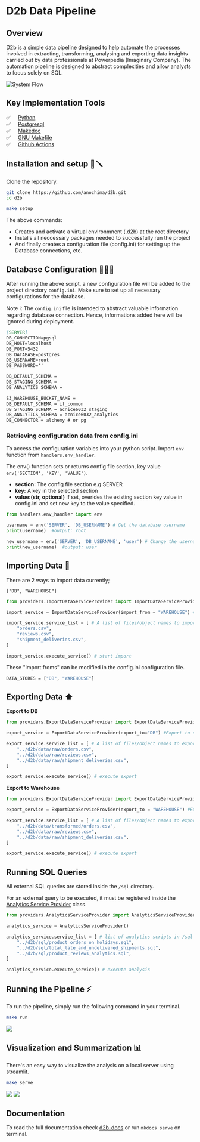 # **D2b Data Pipeline**

## **Overview**

D2b is a simple data pipeline designed to help automate the processes involved in extracting, transforming, analysing and exporting data insights carried out by data professionals at Powerpedia (Imaginary Company). The automation pipeline is designed to abstract complexities and allow analysts to focus solely on SQL.

<img src='docs/assets/system.svg' alt='System Flow'>

## **Key Implementation Tools**

✅ &nbsp; &nbsp;  <a href='https://python.org'> Python </a> <br>
✅ &nbsp; &nbsp;  <a href='https://www.postgresql.org'> Postgresql </a> <br>
✅ &nbsp; &nbsp;  <a href='https://squidfunk.github.io/mkdocs-material/getting-started/'> Makedoc </a><br>
✅ &nbsp; &nbsp;  <a href='https://www.gnu.org/software/make/manual/make.html'> GNU Makefile </a><br>
✅ &nbsp; &nbsp;  <a href='https://www.github.com'> Github Actions </a>

## **Installation and setup** 🔩🪛

Clone the repository.

```bash
git clone https://github.com/anochima/d2b.git
cd d2b
```

```bash
make setup
```

The above commands:

* Creates and activate a virtual environmnent (.d2b) at the root directory
* Installs all neccessary packages needed to successfully run the project
* And finally creates a configuration file (config.ini) for setting up the Database connections, etc.

## **Database Configuration** 👨🏽‍💻

After running the above script, a new configuration file will be added to the project directory `config.ini`. Make sure to set up all necessary configurations for the database.

Note ℹ️: The `config.ini` file is intended to abstract valuable information regarding database connection.
Hence, informations added here will be ignored during deployment.

```md
[SERVER]
DB_CONNECTION=pgsql
DB_HOST=localhost
DB_PORT=5432
DB_DATABASE=postgres
DB_USERNAME=root
DB_PASSWORD=''

DB_DEFAULT_SCHEMA =
DB_STAGING_SCHEMA =
DB_ANALYTICS_SCHEMA =  

S3_WAREHOUSE_BUCKET_NAME =
DB_DEFAULT_SCHEMA = if_common
DB_STAGING_SCHEMA = acnice6032_staging
DB_ANALYTICS_SCHEMA = acnice6032_analytics
DB_CONNECTOR = alchemy # or pg

```

### Retrieving configuration data from config.ini

To access the configuration variables into your python script. Import `env` function from `handlers.env_handler`.

The env() function sets or returns config file section, key value `env('SECTION', 'KEY', 'VALUE')`.

* **section:** The config file section e.g SERVER
* **key:** A key in the selected section
* **value:(str, optional)** If set, overides the existing section key value in config.ini and set new key to the value specified.

```python
from handlers.env_handler import env

username = env('SERVER', 'DB_USERNAME') # Get the database username
print(username)  #output: root 
```

```python
new_username = env('SERVER', 'DB_USERNAME', 'user') # Change the username from script
print(new_username)  #output: user
```

## **Importing Data** 🏬

There are 2 ways to import data currently;

`["DB", "WAREHOUSE"]`

```python
from providers.ImportDataServiceProvider import ImportDataServiceProvider

import_service = ImportDataServiceProvider(import_from = "WAREHOUSE") #Import from warehouse by setting import_from="warehouse"

import_service.service_list = [ # A list of files/object names to import
    "orders.csv",
    "reviews.csv",
    "shipment_deliveries.csv",
]

import_service.execute_service() # start import

```

These "import froms" can be modified in the config.ini configuration file.

```bash
DATA_STORES = ["DB", "WAREHOUSE"]
```

## **Exporting Data** ⬆️

**Export to DB**

```python
from providers.ExportDataServiceProvider import ExportDataServiceProvider

export_service = ExportDataServiceProvider(export_to="DB") #Export to db by setting export_to="db"

export_service.service_list = [ # A list of files/object names to export
    "../d2b/data/raw/orders.csv",
    "../d2b/data/raw/reviews.csv",
    "../d2b/data/raw/shipment_deliveries.csv",
]

export_service.execute_service() # execute export

```

**Export to Warehouse**

```python
from providers.ExportDataServiceProvider import ExportDataServiceProvider

export_service = ExportDataServiceProvider(export_to = "WAREHOUSE") #Export to warehouse by setting export_to="warehouse"

export_service.service_list = [ # A list of files/object names to export
    "../d2b/data/transformed/orders.csv",
    "../d2b/data/raw/reviews.csv",
    "../d2b/data/raw/shipment_deliveries.csv",
]

export_service.execute_service() # execute export

```

## **Running SQL Queries**

All external SQL queries are stored inside the `/sql` directory.

For an external query to be executed, it must be registered inside the <a href="https://github.com/anice1/d2b/blob/master/providers/AnalyticsServiceProvider.py" target='_blank'> Analytics Service Provider</a> class.

```python
from providers.AnalyticsServiceProvider import AnalyticsServiceProvider

analytics_service = AnalyticsServiceProvider()

analytics_service.service_list = [ # list of analytics scripts in /sql to run e.g. "product_analysis.sql"
    "../d2b/sql/product_orders_on_holidays.sql",
    "../d2b/sql/total_late_and_undelivered_shipments.sql",
    "../d2b/sql/product_reviews_analytics.sql",
]

analytics_service.execute_service() # execute analysis

```

## **Running the Pipeline** ⚡️

To run the pipeline, simply run the following command in your terminal.

```bash
make run
```

<img src='docs/assets/run.png'/>

## Visualization and Summarization 📊

There's an easy way to visualize the analysis on a local server using streamlit.

```bash
make serve
```

<img src='docs/assets/dashboard.png'/>
<img src='docs/assets/dashboard2.png'/>

## Documentation

To read the full documentation check <a href='https://anice1.github.io/d2b-docs/'>d2b-docs</a> or run `mkdocs serve` on terminal.
